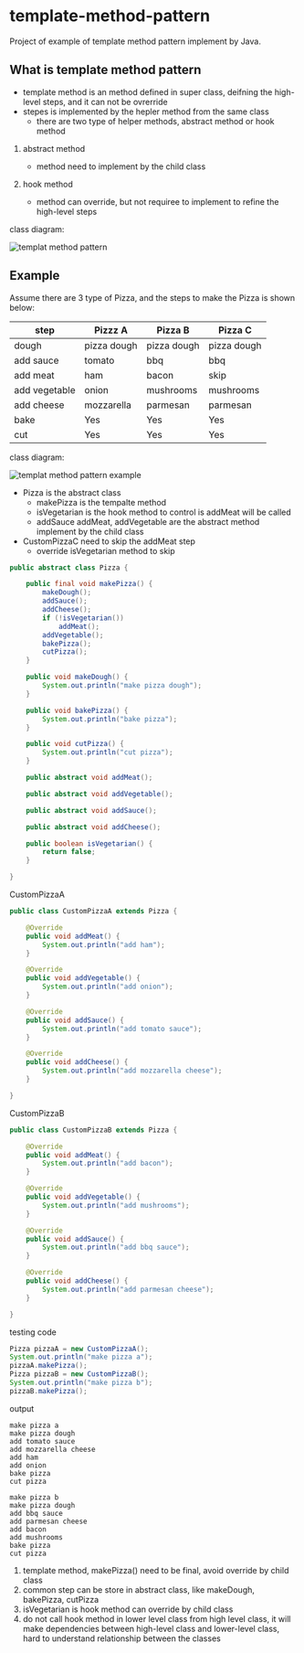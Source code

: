 # template-method-pattern
Project of example of template method pattern implement by Java.

## What is template method pattern
- template method is an method defined in super class, deifning the high-level steps, and it can not be ovrerride
- stepes is implemented by the hepler method from the same class
  - there are two type of helper methods, abstract method or hook method

1. abstract method
    - method need to implement by the child class

2. hook method
    - method can override, but not requiree to implement to refine the high-level steps

class diagram:

![templat method pattern](https://github.com/kan01234/design-patterns/blob/master/template-method-pattern/template-method-pattern.png)

## Example
Assume there are 3 type of Pizza, and the steps to make the Pizza is shown below:

|step|Pizzz A|Pizza B|Pizza C|
|-|---|---|---|
|dough|pizza dough|pizza dough| pizza dough|
|add sauce|tomato|bbq|bbq|
|add meat|ham|bacon|skip|
|add vegetable|onion|mushrooms|mushrooms|
|add cheese|mozzarella|parmesan|parmesan|
|bake|Yes|Yes|Yes|
|cut|Yes|Yes|Yes|

class diagram:

![templat method pattern example](https://github.com/kan01234/design-patterns/blob/master/template-method-pattern/template-method-pattern-example.png)

- Pizza is the abstract class
    - makePizza is the tempalte method
    - isVegetarian is the hook method to control is addMeat will be called
    - addSauce addMeat, addVegetable are the abstract method implement by the child class
- CustomPizzaC need to skip the addMeat step
    - override isVegetarian method to skip

```java
public abstract class Pizza {

    public final void makePizza() {
        makeDough();
        addSauce();
        addCheese();
        if (!isVegetarian())
            addMeat();
        addVegetable();
        bakePizza();
        cutPizza();
    }

    public void makeDough() {
        System.out.println("make pizza dough");
    }

    public void bakePizza() {
        System.out.println("bake pizza");
    }

    public void cutPizza() {
        System.out.println("cut pizza");
    }

    public abstract void addMeat();

    public abstract void addVegetable();

    public abstract void addSauce();

    public abstract void addCheese();

    public boolean isVegetarian() {
        return false;
    }

}
```

CustomPizzaA
```java
public class CustomPizzaA extends Pizza {

    @Override
    public void addMeat() {
        System.out.println("add ham");
    }

    @Override
    public void addVegetable() {
        System.out.println("add onion");
    }

    @Override
    public void addSauce() {
        System.out.println("add tomato sauce");
    }

    @Override
    public void addCheese() {
        System.out.println("add mozzarella cheese");
    }

}
```

CustomPizzaB
```java
public class CustomPizzaB extends Pizza {

    @Override
    public void addMeat() {
        System.out.println("add bacon");
    }

    @Override
    public void addVegetable() {
        System.out.println("add mushrooms");
    }

    @Override
    public void addSauce() {
        System.out.println("add bbq sauce");
    }

    @Override
    public void addCheese() {
        System.out.println("add parmesan cheese");
    }

}
```

testing code
```java
Pizza pizzaA = new CustomPizzaA();
System.out.println("make pizza a");
pizzaA.makePizza();
Pizza pizzaB = new CustomPizzaB();
System.out.println("make pizza b");
pizzaB.makePizza();
```

output
```
make pizza a
make pizza dough
add tomato sauce
add mozzarella cheese
add ham
add onion
bake pizza
cut pizza

make pizza b
make pizza dough
add bbq sauce
add parmesan cheese
add bacon
add mushrooms
bake pizza
cut pizza
```

1. template method, makePizza() need to be final, avoid override by child class
2. common step can be store in abstract class, like makeDough, bakePizza, cutPizza
3. isVegetarian is hook method can override by child class
4. do not call hook method in lower level class from high level class, it will make dependencies between high-level class and lower-level class, hard to understand relationship between the classes 
